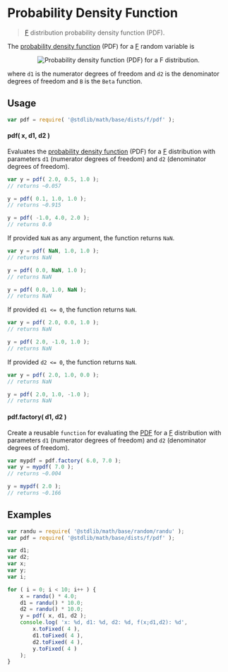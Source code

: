 # Probability Density Function

> [F][f-distribution] distribution probability density function (PDF).

<section class="intro">

The [probability density function][pdf] (PDF) for a [F][f-distribution] random variable is

<!-- <equation class="equation" label="eq:f_pdf" align="center" raw="f(x; d_1,d_2) = \frac{\sqrt{\frac{(d_1\,x)^{d_1}\,\,d_2^{d_2}} {(d_1\,x+d_2)^{d_1+d_2}}}} {x\,\mathrm{B}\!\left(\frac{d_1}{2},\frac{d_2}{2}\right)}" alt="Probability density function (PDF) for a F distribution."> -->

<div class="equation" align="center" data-raw-text="f(x; d_1,d_2) = \frac{\sqrt{\frac{(d_1\,x)^{d_1}\,\,d_2^{d_2}} {(d_1\,x+d_2)^{d_1+d_2}}}} {x\,\mathrm{B}\!\left(\frac{d_1}{2},\frac{d_2}{2}\right)}" data-equation="eq:f_pdf">
    <img src="https://cdn.rawgit.com/stdlib-js/stdlib/6c7e930588674097b03b3201c5d368532bba6c67/lib/node_modules/@stdlib/math/base/dists/f/pdf/docs/img/equation_f_pdf.svg" alt="Probability density function (PDF) for a F distribution.">
    <br>
</div>

<!-- </equation> -->

where `d1` is the numerator degrees of freedom and `d2` is the denominator degrees of freedom and `B` is the `Beta` function.

</section>

<!-- /.intro -->

<section class="usage">

## Usage

```javascript
var pdf = require( '@stdlib/math/base/dists/f/pdf' );
```

#### pdf( x, d1, d2 )

Evaluates the [probability density function][pdf] (PDF) for a [F][f-distribution] distribution with parameters `d1` (numerator degrees of freedom) and `d2` (denominator degrees of freedom).

```javascript
var y = pdf( 2.0, 0.5, 1.0 );
// returns ~0.057

y = pdf( 0.1, 1.0, 1.0 );
// returns ~0.915

y = pdf( -1.0, 4.0, 2.0 );
// returns 0.0
```

If provided `NaN` as any argument, the function returns `NaN`.

```javascript
var y = pdf( NaN, 1.0, 1.0 );
// returns NaN

y = pdf( 0.0, NaN, 1.0 );
// returns NaN

y = pdf( 0.0, 1.0, NaN );
// returns NaN
```

If provided `d1 <= 0`, the function returns `NaN`.

```javascript
var y = pdf( 2.0, 0.0, 1.0 );
// returns NaN

y = pdf( 2.0, -1.0, 1.0 );
// returns NaN
```

If provided `d2 <= 0`, the function returns `NaN`.

```javascript
var y = pdf( 2.0, 1.0, 0.0 );
// returns NaN

y = pdf( 2.0, 1.0, -1.0 );
// returns NaN
```

#### pdf.factory( d1, d2 )

Create a reusable `function` for evaluating the [PDF][pdf] for a [F][f-distribution] distribution with parameters `d1` (numerator degrees of freedom) and `d2` (denominator degrees of freedom).

```javascript
var mypdf = pdf.factory( 6.0, 7.0 );
var y = mypdf( 7.0 );
// returns ~0.004

y = mypdf( 2.0 );
// returns ~0.166
```

</section>

<!-- /.usage -->

<section class="examples">

## Examples

```javascript
var randu = require( '@stdlib/math/base/random/randu' );
var pdf = require( '@stdlib/math/base/dists/f/pdf' );

var d1;
var d2;
var x;
var y;
var i;

for ( i = 0; i < 10; i++ ) {
    x = randu() * 4.0;
    d1 = randu() * 10.0;
    d2 = randu() * 10.0;
    y = pdf( x, d1, d2 );
    console.log( 'x: %d, d1: %d, d2: %d, f(x;d1,d2): %d',
        x.toFixed( 4 ),
        d1.toFixed( 4 ),
        d2.toFixed( 4 ),
        y.toFixed( 4 )
    );
}
```

</section>

<!-- /.examples -->

<section class="links">

[f-distribution]: https://en.wikipedia.org/wiki/F_distribution

[pdf]: https://en.wikipedia.org/wiki/Probability_density_function

</section>

<!-- /.links -->
